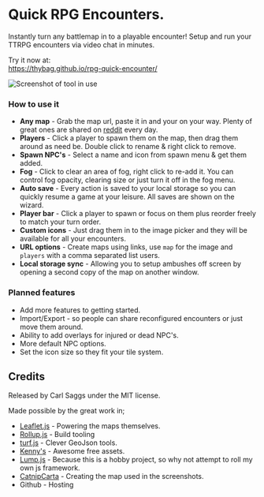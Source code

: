 # Quick RPG Encounters.

Instantly turn any battlemap in to a playable encounter! Setup and run your TTRPG encounters via video chat in minutes.

Try it now at:    
https://thybag.github.io/rpg-quick-encounter/

![Screenshot of tool in use](https://user-images.githubusercontent.com/887397/108629349-57dcd880-7457-11eb-819a-754be1eb146e.png)

### How to use it
* **Any map** - Grab the map url, paste it in and your on your way. Plenty of great ones are shared on [reddit](https://www.reddit.com/r/dndmaps/) every day.
* **Players** - Click a player to spawn them on the map, then drag them around as need be. Double click to rename & right click to remove.    
* **Spawn NPC's** - Select a name and icon from spawn menu & get them added.
* **Fog** - Click to clear an area of fog, right click to re-add it. You can control fog opacity, clearing size or just turn it off in the fog menu.
* **Auto save** - Every action is saved to your local storage so you can quickly resume a game at your leisure. All saves are shown on the wizard.  
* **Player bar** - Click a player to spawn or focus on them plus reorder freely to match your turn order.   
* **Custom icons** - Just drag them in to the image picker and they will be available for all your encounters.
* **URL options** - Create maps using links,  use `map` for the image and `players` with a comma separated list users.
* **Local storage sync** - Allowing you to setup ambushes off screen by opening a second copy of the map on another window.

### Planned features
* Add more features to getting started.
* Import/Export - so people can share reconfigured encounters or just move them around.
* Ability to add overlays for injured or dead NPC's.
* More default NPC options.
* Set the icon size so they fit your tile system.

## Credits
Released by Carl Saggs under the MIT license.

Made possible by the great work in;
* [Leaflet.js](https://leafletjs.com/) - Powering the maps themselves.
* [Rollup.js](https://rollupjs.org/) - Build tooling
* [turf.js](https://turfjs.org/) - Clever GeoJson tools.
* [Kenny's](https://www.kenney.nl/) - Awesome free assets. 
* [Lump.js](https://github.com/thybag/lump.js) - Because this is a hobby project, so why not attempt to roll my own js framework.
* [CatnipCarta](https://www.patreon.com/CatnipCarta) - Creating the map used in the screenshots.
* Github - Hosting
